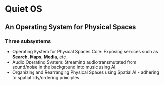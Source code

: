 # Quiet OS
## An Operating System for Physical Spaces

### Three subsystems
- Operating System for Physical Spaces Core: Exposing services such as **Search**, **Maps**, **Media**, etc.
- Audio Operating System: Streaming audio transmutated from sound/noise in the background into music using AI.
- Organizing and Rearranging Physical Spaces using Spatial AI - adhering to spatial tidy/ordering principles
